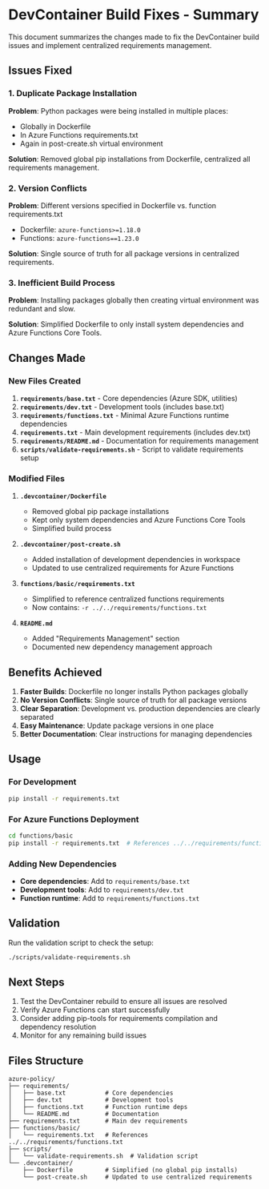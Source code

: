 # DevContainer Build Fixes - Summary

This document summarizes the changes made to fix the DevContainer build issues and implement centralized requirements management.

## Issues Fixed

### 1. Duplicate Package Installation
**Problem**: Python packages were being installed in multiple places:
- Globally in Dockerfile
- In Azure Functions requirements.txt
- Again in post-create.sh virtual environment

**Solution**: Removed global pip installations from Dockerfile, centralized all requirements management.

### 2. Version Conflicts
**Problem**: Different versions specified in Dockerfile vs. function requirements.txt
- Dockerfile: `azure-functions>=1.18.0`
- Functions: `azure-functions==1.23.0`

**Solution**: Single source of truth for all package versions in centralized requirements.

### 3. Inefficient Build Process
**Problem**: Installing packages globally then creating virtual environment was redundant and slow.

**Solution**: Simplified Dockerfile to only install system dependencies and Azure Functions Core Tools.

## Changes Made

### New Files Created

1. **`requirements/base.txt`** - Core dependencies (Azure SDK, utilities)
2. **`requirements/dev.txt`** - Development tools (includes base.txt)
3. **`requirements/functions.txt`** - Minimal Azure Functions runtime dependencies
4. **`requirements.txt`** - Main development requirements (includes dev.txt)
5. **`requirements/README.md`** - Documentation for requirements management
6. **`scripts/validate-requirements.sh`** - Script to validate requirements setup

### Modified Files

1. **`.devcontainer/Dockerfile`**
   - Removed global pip package installations
   - Kept only system dependencies and Azure Functions Core Tools
   - Simplified build process

2. **`.devcontainer/post-create.sh`**
   - Added installation of development dependencies in workspace
   - Updated to use centralized requirements for Azure Functions

3. **`functions/basic/requirements.txt`**
   - Simplified to reference centralized functions requirements
   - Now contains: `-r ../../requirements/functions.txt`

4. **`README.md`**
   - Added "Requirements Management" section
   - Documented new dependency management approach

## Benefits Achieved

1. **Faster Builds**: Dockerfile no longer installs Python packages globally
2. **No Version Conflicts**: Single source of truth for all package versions
3. **Clear Separation**: Development vs. production dependencies are clearly separated
4. **Easy Maintenance**: Update package versions in one place
5. **Better Documentation**: Clear instructions for managing dependencies

## Usage

### For Development
```bash
pip install -r requirements.txt
```

### For Azure Functions Deployment
```bash
cd functions/basic
pip install -r requirements.txt  # References ../../requirements/functions.txt
```

### Adding New Dependencies
- **Core dependencies**: Add to `requirements/base.txt`
- **Development tools**: Add to `requirements/dev.txt`
- **Function runtime**: Add to `requirements/functions.txt`

## Validation

Run the validation script to check the setup:
```bash
./scripts/validate-requirements.sh
```

## Next Steps

1. Test the DevContainer rebuild to ensure all issues are resolved
2. Verify Azure Functions can start successfully
3. Consider adding pip-tools for requirements compilation and dependency resolution
4. Monitor for any remaining build issues

## Files Structure

```
azure-policy/
├── requirements/
│   ├── base.txt           # Core dependencies
│   ├── dev.txt            # Development tools
│   ├── functions.txt      # Function runtime deps
│   └── README.md          # Documentation
├── requirements.txt       # Main dev requirements
├── functions/basic/
│   └── requirements.txt   # References ../../requirements/functions.txt
├── scripts/
│   └── validate-requirements.sh  # Validation script
└── .devcontainer/
    ├── Dockerfile         # Simplified (no global pip installs)
    └── post-create.sh     # Updated to use centralized requirements
